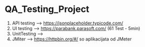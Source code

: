 # QA_Testing_Project

1. API testing --> https://jsonplaceholder.typicode.com/
2. UI testing --> https://parabank.parasoft.com/  (61 Test - 5min)
3. UnitTesting --> 
4. JMiter --> https://httpbin.org/#/ so aplikacijata od JMeter

